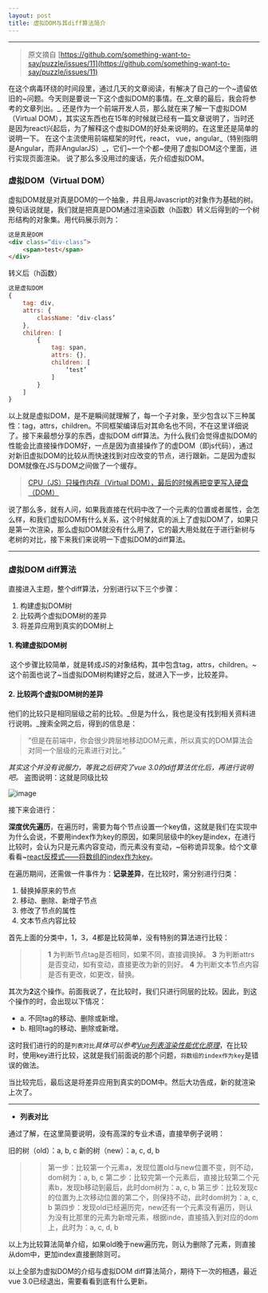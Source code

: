 ```yaml
---
layout: post
title: 虚拟DOM与其diff算法简介
---
```


----

> 原文摘自 [https://github.com/something-want-to-say/puzzle/issues/11](https://github.com/something-want-to-say/puzzle/issues/11)

在这个病毒环绕的时间段里，通过几天的文章阅读，有解决了自己的一个~遗留依旧的~问题。今天则是要说一下这个虚拟DOM的事情。在_文章的最后，我会将参考的文章列出。_
还是作为一个前端开发人员，那么就在来了解一下虚拟DOM（Virtual DOM），其实这东西也在15年的时候就已经有一篇文章说明了，当时还是因为react兴起后，为了解释这个虚拟DOM的好处来说明的。在这里还是简单的说明一下。
在这个主流使用前端框架的时代，react， vue，angular_（特别指明是Angular，而非AngularJS）_，它们~一个个都~使用了虚拟DOM这个里面，进行实现页面渲染。
说了那么多没用过的废话，先介绍虚拟DOM。

### 虚拟DOM（Virtual DOM）

虚拟DOM就是对真是DOM的一个抽象，并且用Javascript的对象作为基础的树。换句话说就是，我们就是把真是DOM通过渲染函数（h函数）转义后得到的一个树形结构的对象集。用代码展示则为：

``` html
这是真是DOM
<div class=“div-class”>
	<span>test</span>
</div>
```
转义后（h函数）

``` javascript
这是虚拟DOM
{
	tag: div,
	attrs: {
		className: ‘div-class’
	},
	children: [
		{
			tag: span,
			attrs: {},
			children: [
				‘test’
			]
		}
	]
}
```
以上就是虚拟DOM，是不是瞬间就理解了，每一个子对象，至少包含以下三种属性：tag，attrs，children。不同框架编译后对其命名也不同，不在这里详细说了。接下来最想分享的东西，虚拟DOM diff算法。为什么我们会觉得虚拟DOM的性能会比直接操作DOM好，一点是因为直接操作了的虚DOM（即js代码），通过对新旧虚拟DOM的比较从而快速找到对应改变的节点，进行跟新。二是因为虚拟DOM就像在JS与DOM之间做了一个缓存。
>[CPU（JS）只操作内存（Virtual DOM），最后的时候再把变更写入硬盘（DOM）](https://www.zhihu.com/question/29504639)

说了那么多，就有人问，如果我直接在代码中改了一个元素的位置或者属性，会怎么样，和我们虚拟DOM有什么关系，这个时候就真的派上了虚拟DOM了，如果只是第一次渲染，那么虚拟DOM就没有什么用了，它的最大用处就在于进行新树与老树的对比，接下来我们来说明一下虚拟DOM的diff算法。

----

### 虚拟DOM diff算法

直接进入主题，整个diff算法，分别进行以下三个步骤：
1. 构建虚拟DOM树
2. 比较两个虚拟DOM树的差异
3. 将差异应用到真实的DOM树上

#### 1. 构建虚拟DOM树

 这个步骤比较简单，就是转成JS的对象结构，其中包含tag，attrs，children。~这个前面也说了~当虚拟DOM树构建好之后，就进入下一步，比较差异。

#### 2. 比较两个虚拟DOM树的差异

他们的比较只是相同层级之前的比较。_但是为什么，我也是没有找到相关资料进行说明。_搜索全网之后，得到的信息是：

>”但是在前端中，你会很少跨层地移动DOM元素，所以真实的DOM算法会对同一个层级的元素进行对比。”

_其实这个并没有说服力，等我之后研究了vue 3.0的diff算法优化后，再进行说明吧。_
盗图说明：这就是同级比较

![image](https://user-images.githubusercontent.com/9898513/75605134-04bd9780-5b1b-11ea-9e07-348c9edc53da.png)

接下来会进行：

**深度优先遍历**，在遍历时，需要为每个节点设置一个key值，这就是我们在实现中为什么会说，不要用index作为key的原因，如果同层级中的key是index，在进行比较时，会认为只是元素内容变动，而元素没有变动，~俗称诡异现象。给个文章看看~[react反模式——将数组的index作为key](https://www.jianshu.com/p/c74624223986)。

在遍历期间，还需做一件事件为：**记录差异**，在比较时，需分别进行归类：

1. 替换掉原来的节点
2. 移动、删除、新增子节点
3. 修改了节点的属性
4. 文本节点内容比较

首先上面的分类中，1，3，4都是比较简单，没有特别的算法进行比较：

>>**1** 为判断节点tag是否相同，如果不同，直接调换掉。
**3** 为判断attrs是否变动，如有变动，直接更改为新的则好。
**4** 为判断文本节点内容是否有更改，如更改，替换。

其次为**2**这个操作。前面我说了，在比较时，我们只进行同层的比较。因此，到这个操作的时，会出现以下情况：

* a. 不同tag的移动、删除或新增。
* b. 相同tag的移动、删除或新增。

这时我们进行的的是`列表对比`_具体可以参考[Vue列表渲染性能优化原理](https://github.com/banama/aboutVue/blob/master/diff.md)_，在比较时，使用key进行比较，这就是我们前面说的那个问题，`将数组的index作为key`是错误的做法。

当比较完后，最后这是将差异应用到真实的DOM中。然后大功告成，新的就渲染上次了。

----


+ ****列表对比****

通过了解，在这里简要说明，没有高深的专业术语，直接举例子说明：

旧的树（old）：a, b, c
新的树（new）：a, c, d, b

>> 第一步：比较第一个元素a，发现位置old与new位置不变，则不动，dom树为：a, b, c
第二步：比较完第一个元素后，直接比较第二个元素b，发现b移动到最后，此时dom树为：a, c, b
第三步：比较发现c的位置为上次移动位置的第二个，则保持不动，此时dom树为：a, c, b
第四步：发现old已经遍历完，new还有一个元素没有遍历，则认为没有比那里的元素为新增元素，根据inde，直接插入到对应的dom上，此时为：a, c, d, b

以上为比较算法简单介绍，如果old晚于new遍历完，则认为删除了元素，则直接从dom中，更加index直接删除则可。

以上全部为虚拟DOM的介绍与虚拟DOM diff算法简介，期待下一次的相遇，最近vue 3.0已经退出，需要看看到底有什么更新。
